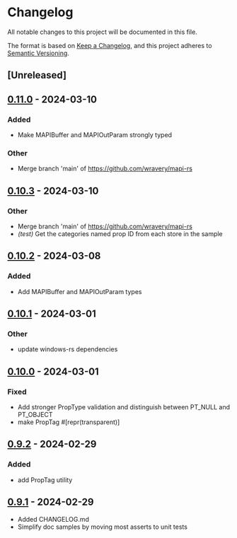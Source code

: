 # Changelog
All notable changes to this project will be documented in this file.

The format is based on [Keep a Changelog](https://keepachangelog.com/en/1.0.0/),
and this project adheres to [Semantic Versioning](https://semver.org/spec/v2.0.0.html).

## [Unreleased]

## [0.11.0](https://github.com/wravery/mapi-rs/compare/outlook-mapi-v0.10.3...outlook-mapi-v0.11.0) - 2024-03-10

### Added
- Make MAPIBuffer and MAPIOutParam strongly typed

### Other
- Merge branch 'main' of https://github.com/wravery/mapi-rs

## [0.10.3](https://github.com/wravery/mapi-rs/compare/outlook-mapi-v0.10.2...outlook-mapi-v0.10.3) - 2024-03-10

### Other
- Merge branch 'main' of https://github.com/wravery/mapi-rs
- *(test)* Get the categories named prop ID from each store in the sample

## [0.10.2](https://github.com/wravery/mapi-rs/compare/outlook-mapi-v0.10.1...outlook-mapi-v0.10.2) - 2024-03-08

### Added
- Add MAPIBuffer and MAPIOutParam types

## [0.10.1](https://github.com/wravery/mapi-rs/compare/outlook-mapi-v0.10.0...outlook-mapi-v0.10.1) - 2024-03-01

### Other
- update windows-rs dependencies

## [0.10.0](https://github.com/wravery/mapi-rs/compare/outlook-mapi-v0.9.2...outlook-mapi-v0.10.0) - 2024-03-01

### Fixed
- Add stronger PropType validation and distinguish between PT_NULL and PT_OBJECT
- make PropTag #[repr(transparent)]

## [0.9.2](https://github.com/wravery/mapi-rs/compare/outlook-mapi-v0.9.1...outlook-mapi-v0.9.2) - 2024-02-29

### Added
- add PropTag utility

## [0.9.1](https://github.com/wravery/mapi-rs/compare/outlook-mapi-v0.9.0...outlook-mapi-v0.9.1) - 2024-02-29
- Added CHANGELOG.md
- Simplify doc samples by moving most asserts to unit tests
